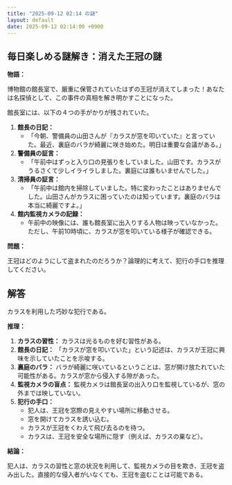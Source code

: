 ```yaml
---
title: "2025-09-12 02:14 の謎"
layout: default
date: 2025-09-12 02:14:00 +0900
---
```

## 毎日楽しめる謎解き：消えた王冠の謎

**物語：**

博物館の館長室で、厳重に保管されていたはずの王冠が消えてしまった！あなたは名探偵として、この事件の真相を解き明かすことになった。

館長室には、以下の４つの手がかりが残されていた。

1.  **館長の日記：**
    *   「今朝、警備員の山田さんが『カラスが窓を叩いていた』と言っていた。最近、裏庭のバラが綺麗に咲き始めた。明日は重要な会議がある。」
2.  **警備員の証言：**
    *   「午前中はずっと入り口の見張りをしていました。山田です。カラスがうるさくて少しイライラしました。裏庭には誰もいませんでした。」
3.  **清掃員の証言：**
    *   「午前中は館内を掃除していました。特に変わったことはありませんでした。山田さんがカラスに困っていたのは知っています。裏庭のバラは本当に綺麗ですよ。」
4.  **館内監視カメラの記録：**
    *   午前中の映像には、誰も館長室に出入りする人物は映っていなかった。ただし、午前10時頃に、カラスが窓を叩いている様子が確認できる。

**問題：**

王冠はどのようにして盗まれたのだろうか？論理的に考えて、犯行の手口を推理してください。

## 解答

カラスを利用した巧妙な犯行である。

**推理：**

1.  **カラスの習性：** カラスは光るものを好む習性がある。
2.  **館長の日記：** 「カラスが窓を叩いていた」という記述は、カラスが王冠に興味を示していたことを示唆する。
3.  **裏庭のバラ：** バラが綺麗に咲いているということは、窓が開け放たれていた可能性がある。カラスが窓から侵入する隙があった。
4.  **監視カメラの盲点：** 監視カメラは館長室の出入り口を監視しているが、窓の外までは映していない。
5.  **犯行の手口：**
    *   犯人は、王冠を窓際の見えやすい場所に移動させる。
    *   窓を開けてカラスを誘い込む。
    *   カラスが王冠をくわえて飛び去るのを待つ。
    *   カラスは、王冠を安全な場所に隠す（例えば、カラスの巣など）。

**結論：**

犯人は、カラスの習性と窓の状況を利用して、監視カメラの目を欺き、王冠を盗み出した。直接的な侵入者がいなくても、王冠を盗むことは可能である。
